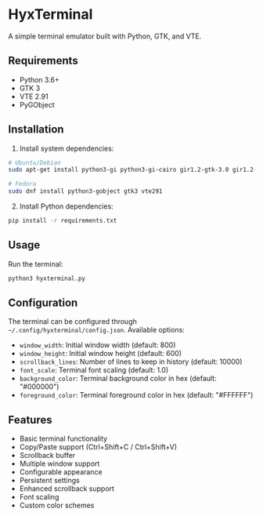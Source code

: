 # HyxTerminal

A simple terminal emulator built with Python, GTK, and VTE.

## Requirements

- Python 3.6+
- GTK 3
- VTE 2.91
- PyGObject

## Installation

1. Install system dependencies:

```bash
# Ubuntu/Debian
sudo apt-get install python3-gi python3-gi-cairo gir1.2-gtk-3.0 gir1.2-vte-2.91

# Fedora
sudo dnf install python3-gobject gtk3 vte291
```

2. Install Python dependencies:

```bash
pip install -r requirements.txt
```

## Usage

Run the terminal:

```bash
python3 hyxterminal.py
```

## Configuration

The terminal can be configured through `~/.config/hyxterminal/config.json`. Available options:

- `window_width`: Initial window width (default: 800)
- `window_height`: Initial window height (default: 600)
- `scrollback_lines`: Number of lines to keep in history (default: 10000)
- `font_scale`: Terminal font scaling (default: 1.0)
- `background_color`: Terminal background color in hex (default: "#000000")
- `foreground_color`: Terminal foreground color in hex (default: "#FFFFFF")

## Features

- Basic terminal functionality
- Copy/Paste support (Ctrl+Shift+C / Ctrl+Shift+V)
- Scrollback buffer
- Multiple window support
- Configurable appearance
- Persistent settings
- Enhanced scrollback support
- Font scaling
- Custom color schemes
